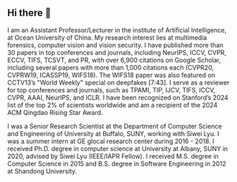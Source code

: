 ## Hi there 👋
I am an Assistant Professor/Lecturer in the institute of Artificial Intelligence, at Ocean University of China. My research interest lies at multimedia forensics, computer vision and vision security. I have published more than 30 papers in top conferences and journals, including NeurIPS, ICCV, CVPR, ECCV, TIFS, TCSVT, and PR, with over 6,900 citations on Google Scholar, including several papers with more than 1,000 citations each (CVPR20, CVPRW19, ICASSP19, WIFS18). The WIFS18 paper was also featured on CCTV13’s "World Weekly" special on deepfakes [7:43]. I serve as a reviewer for top conferences and journals, such as TPAMI, TIP, IJCV, TIFS, ICCV, CVPR, AAAI, NeurIPS, and ICLR. I have been recognized on Stanford’s 2024 list of the top 2% of scientists worldwide and am a recipient of the 2024 ACM Qingdao Rising Star Award.

I was a Senior Research Scientist at the Department of Computer Science and Engineering of University at Buffalo, SUNY, working with Siwei Lyu. I was a summer intern at GE glocal research center during 2016 - 2018. I received Ph.D. degree in computer science at University at Albany, SUNY in 2020, advised by Siwei Lyu (IEEE/IAPR Fellow). I received M.S. degree in Computer Science in 2015 and B.S. degree in Software Engineering in 2012 at Shandong University.

<!--
**yuezunli/yuezunli** is a ✨ _special_ ✨ repository because its `README.md` (this file) appears on your GitHub profile.

Here are some ideas to get you started:

- 🔭 I’m currently working on ...
- 🌱 I’m currently learning ...
- 👯 I’m looking to collaborate on ...
- 🤔 I’m looking for help with ...
- 💬 Ask me about ...
- 📫 How to reach me: ...
- 😄 Pronouns: ...
- ⚡ Fun fact: ...
-->
